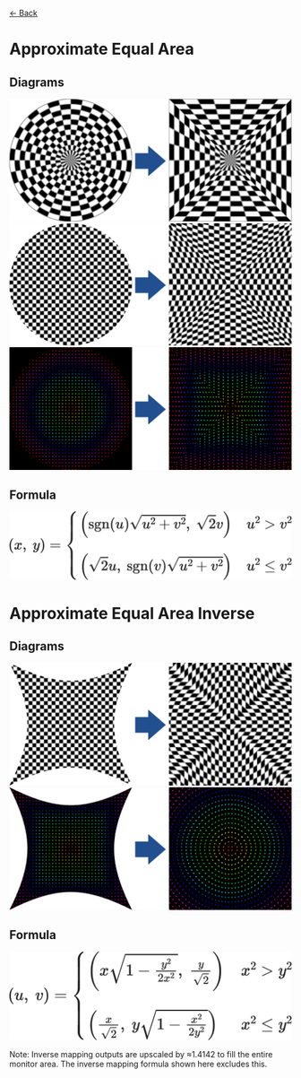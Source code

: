 [<- Back](../mappings_index.md)

# Approximate Equal Area

## Diagrams
![](./images/mappings/square_approximate_equal_area_circle_grid_thick_checkerboard.png)
![](./images/mappings/square_approximate_equal_area_square_grid_thick_checkerboard.png)
![](./images/mappings/square_approximate_equal_area_dot_grid_circle_rgb_gradient_circle.png)

## Formula
![](./images/formulas/approximate_equal_area_formula.png)




# Approximate Equal Area Inverse

## Diagrams
![](./images/mappings/circle_approximate_equal_area_square_grid_circle_thick_checkerboard.png)
![](./images/mappings/circle_approximate_equal_area_dot_grid_square_rgb_gradient.png)

## Formula
![](./images/formulas/approximate_equal_area_inverse_formula.png)

Note: Inverse mapping outputs are upscaled by ≈1.4142 to fill the entire monitor area. The inverse mapping formula shown here excludes this.
